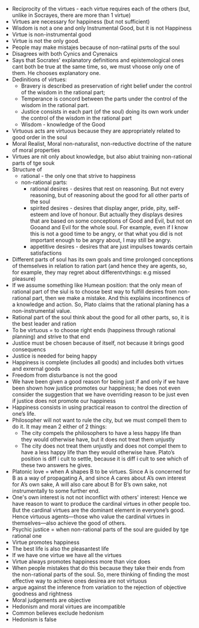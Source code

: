 - Reciprocity of the virtues - each virtue requires each of the others (but, unlike in Socrayes, there are more than 1 virtue)
- Virtues are necessary for happiness (but not sufficient)
- Wisdom is not a one and only Instrumental Good, but it is not Happiness
- Virtue is non-instrumental good
- Virtue is not the only good.
- People may make mistajes because of non-ratiinal psrts of the soul
- Disagrees with both Cynics and Cyrenaics
- Says that Socrates' explanatory definitions and epistemological ones cant both be true at the same time, so, we must vhoose only one of them. He chooses explanatory one.
- Dedinitions of virtues:
    - Bravery is described as preservation of right belief under the control of the wisdom in the rational part; 
    - Temperance is concord between the parts under the control of the wisdom in the rational part.
    - Justice consists in each part (of the soul) doing its own work under the control of the wisdom in the rational part
    - Wisdom - knowledge of the Good
- Virtuous acts are virtuous because they are appropriately related to good order in the soul
- Moral Realist, Moral non-naturalist, non-reductive doctrine of the nature of moral properties
- Virtues are nit only about knowledge, but also abiut training non-rational parts of tge souk
- Structure of 
    - rational - the only one that strive to happiness
    - non-rational parts:
        - rational desires - desires that rest on reasoning. But not every reasoning, but of reasoning about the good for all other parts of the soul   
        - spirited desires - desires that display anger, pride, pity, self-esteem and  love of honour. But actually they displays desires that are based on some conceptions of Good and Evil, but not on Gooand and Evil for the whole soul. For example, even if I know this is not a good time to be angry, or that what you did is not important enough to be angry about, I may still be angry.
        - appetitive desires - desires that are just impulses towards certain satisfactions
- Different parts of soul has its own goals and time prolonged conceptions of themselves in relation to ration part (and hence they are agents, so, for example, they may regret about differentvthings: e.g missed pleasure)
 - If we assume something like Humean position: that the only mean of rational part of the siul is to choose best way to fulfill desires from non-rational part, then we make a mistake. And this explains incontinencs of a knowledge and action. So, Plato claims that the rational planing has a non-instrumental value.
- Rational part of the soul think about the good for all other parts, so, it is the best leader and ration
- To be virtuous = to choose right ends (happiness through rational planning) and strive to that end
- Justice must be chosen because of itself, not because it brings good consequencs
- Justice is needed for being happy
- Happiness is complete (includes all goods) and includes both virtues and exrernal goods
- Freedom from disturbance is not the good
- We have been given a good reason for being just if and only if we have been shown how justice promotes our happiness; he does not even consider the suggestion that we have overriding reason to be just even if justice does not promote our happiness
- Happiness consists in using practical reason to control the direction of one’s life.
- Philosopher will not want to rule the city, but we must compell them to do it. It may mean 2 either of 2 things:
    - The city compels the philosophers to have a less happy life than they would otherwise have, but it does not treat them unjustly
    - The city does not treat them unjustly and does not compel them to have a less happy life than they would otherwise have. Plato’s position is diff i cult to settle, because it is diff i cult to see which of these two answers he gives.
- Platonic love = when A shapes B to be virtues. Since A is concerned for B as a way of propagating A, and since A cares about A’s own interest for A’s own sake, A will also care about B for B’s own sake, not instrumentally to some further end.
- One's own interest is not not inconflict with others' interest: Hence we have reason to want to produce the cardinal virtues in other people too. But the cardinal virtues are the dominant element in everyone’s good. Hence virtuous agents—those who value the cardinal virtues in themselves—also achieve the good of others.
- Psychic justice = when non-rational parts of the soul are guided by tge rational one
- Virtue promotes happiness
- The best life is also the pleasantest life
- If we have one virtue we have all the virtues
- Virtue always promotes happiness more than vice does
- When people mistakes that do this because they take their ends from the non-rational parts of the soul. So, mere thinking of finding the most effective way to achieve ones desirea are not virtuous
- argue against the inference from variation to the rejection of objective goodness and rightness
- Moral judgements are objective
- Hedonism and moral virtues are incompatible
- Common believes exclude hedonism
- Hedonism is false